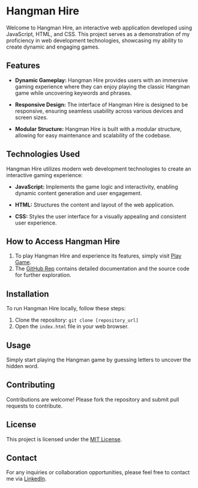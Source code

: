 # Hangman Hire

Welcome to Hangman Hire, an interactive web application developed using JavaScript, HTML, and CSS. This project serves as a demonstration of my proficiency in web development technologies, showcasing my ability to create dynamic and engaging games.

## Features

- **Dynamic Gameplay:** Hangman Hire provides users with an immersive gaming experience where they can enjoy playing the classic Hangman game while uncovering keywords and phrases.

- **Responsive Design:** The interface of Hangman Hire is designed to be responsive, ensuring seamless usability across various devices and screen sizes.

- **Modular Structure:** Hangman Hire is built with a modular structure, allowing for easy maintenance and scalability of the codebase.

## Technologies Used

Hangman Hire utilizes modern web development technologies to create an interactive gaming experience:

- **JavaScript:** Implements the game logic and interactivity, enabling dynamic content generation and user engagement.

- **HTML:** Structures the content and layout of the web application.

- **CSS:** Styles the user interface for a visually appealing and consistent user experience.

## How to Access Hangman Hire

1. To play Hangman Hire and experience its features, simply visit [Play Game](https://sonali1-m.github.io/Hangman-Hire/). 
2. The [GitHub Rep](https://github.com/Sonali1-m/Hangman-Hire/tree/main) contains detailed documentation and the source code for further exploration.

## Installation

To run Hangman Hire locally, follow these steps:

1. Clone the repository: `git clone [repository_url]`
2. Open the `index.html` file in your web browser.

## Usage

Simply start playing the Hangman game by guessing letters to uncover the hidden word.

## Contributing

Contributions are welcome! Please fork the repository and submit pull requests to contribute.

## License

This project is licensed under the [MIT License](LICENSE).

## Contact

For any inquiries or collaboration opportunities, please feel free to contact me via [LinkedIn](https://www.linkedin.com/in/sonali-mohanta/).

